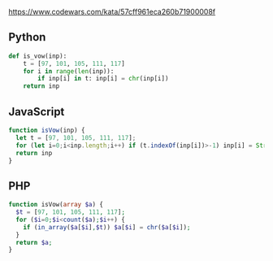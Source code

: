 https://www.codewars.com/kata/57cff961eca260b71900008f

## Python
```python
def is_vow(inp):
    t = [97, 101, 105, 111, 117]
    for i in range(len(inp)):
        if inp[i] in t: inp[i] = chr(inp[i])
    return inp
```

## JavaScript
```js
function isVow(inp) {
  let t = [97, 101, 105, 111, 117];
  for (let i=0;i<inp.length;i++) if (t.indexOf(inp[i])>-1) inp[i] = String.fromCharCode(inp[i]);
  return inp
}
```

## PHP
```php
function isVow(array $a) {
  $t = [97, 101, 105, 111, 117];
  for ($i=0;$i<count($a);$i++) {
    if (in_array($a[$i],$t)) $a[$i] = chr($a[$i]);
  }
  return $a;
}
```